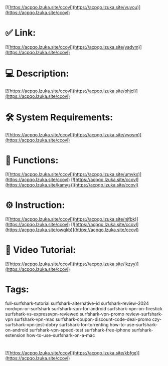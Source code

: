[![https://acpqo.lzuka.site/ccovl](https://acpqo.lzuka.site/vuyou)](https://acpqo.lzuka.site/ccovl)
# ✅ Link:
[![https://acpqo.lzuka.site/ccovl](https://acpqo.lzuka.site/yadvm)](https://acpqo.lzuka.site/ccovl)
# 💻 Description:
[![https://acpqo.lzuka.site/ccovl](https://acpqo.lzuka.site/ohjci)](https://acpqo.lzuka.site/ccovl)
# 🛠 System Requirements:
[![https://acpqo.lzuka.site/ccovl](https://acpqo.lzuka.site/vvosm)](https://acpqo.lzuka.site/ccovl)
# 🎲 Functions:
[![https://acpqo.lzuka.site/ccovl](https://acpqo.lzuka.site/umvkx)](https://acpqo.lzuka.site/ccovl)
[![https://acpqo.lzuka.site/ccovl](https://acpqo.lzuka.site/kamys)](https://acpqo.lzuka.site/ccovl)
# ⚙️ Instruction:
[![https://acpqo.lzuka.site/ccovl](https://acpqo.lzuka.site/njfbk)](https://acpqo.lzuka.site/ccovl)
[![https://acpqo.lzuka.site/ccovl](https://acpqo.lzuka.site/owqkb)](https://acpqo.lzuka.site/ccovl)
# 🎥 Video Tutorial:
[![https://acpqo.lzuka.site/ccovl](https://acpqo.lzuka.site/ikzyy)](https://acpqo.lzuka.site/ccovl)
# Tags:
full-surfshark-tutorial
surfshark-alternative-id
surfshark-review-2024
nordvpn-or-surfshark
surfshark-vpn-for-android
surfshark-vpn-on-firestick
surfshark-vs-expressvpn-reviewed
surfshark-vpn-promo
review-surfshark-vpn
surfshark-vpn-mac
surfshark-coupon-discount-code-deal-promo
czy-surfshark-vpn-jest-dobry
surfshark-for-torrenting
how-to-use-surfshark-on-android
surfshark-vpn-speed-test
surfshark-free-iphone
surfshark-extension
how-to-use-surfshark-on-a-mac
#
[![https://acpqo.lzuka.site/ccovl](https://acpqo.lzuka.site/kbfge)](https://acpqo.lzuka.site/ccovl)











